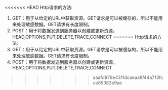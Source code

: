 <<<<<<< HEAD
Http请求的方法:  
1. GET：用于从给定的URL中获取资源。GET请求是可以被缓存的，所以不能用来处理敏感数据。GET请求有长度限制。  
2. POST：用于将数据发送到服务器以创建或更新资源。 
HEAD,OPTIONS,PUT,DELETE,TRACE,CONNECT
=======
Http请求的方法:  
1. GET：用于从给定的URL中获取资源。GET请求是可以被缓存的，所以不能用来处理敏感数据。GET请求有长度限制。  
2. POST：用于将数据发送到服务器以创建或更新资源。 
HEAD,OPTIONS,PUT,DELETE,TRACE,CONNECT
>>>>>>> aaafd876e4311dcaeaa8f44a713fcce85383e9ae

